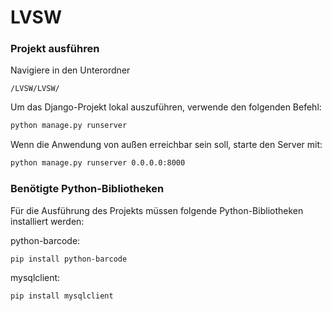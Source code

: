 # LVSW

### Projekt ausführen

Navigiere in den Unterordner
```
/LVSW/LVSW/
```

Um das Django-Projekt lokal auszuführen, verwende den folgenden Befehl:

```bash
python manage.py runserver
```

Wenn die Anwendung von außen erreichbar sein soll, starte den Server mit:
```bash
python manage.py runserver 0.0.0.0:8000
```

### Benötigte Python-Bibliotheken

Für die Ausführung des Projekts müssen folgende Python-Bibliotheken installiert werden:

python-barcode:
```bash
pip install python-barcode
```

mysqlclient:
```bash
pip install mysqlclient
```